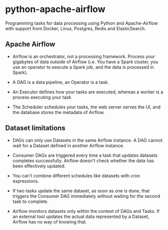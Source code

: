 # python-apache-airflow

Programming tasks for data processing using Python and Apache-Airflow with support from Docker, Linux, Postgres, Redis and ElasticSearch.

## Apache Airflow

- Airflow is an orchestrator, not a processing framework. Process your gigabytes of data outside of Airflow (i.e. You have a Spark cluster, you use an operator to execute a Spark job, and the data is processed in Spark).

- A DAG is a data pipeline, an Operator is a task.

- An Executor defines how your tasks are executed, whereas a worker is a process executing your task

- The Scheduler schedules your tasks, the web server serves the UI, and the database stores the metadata of Airflow.


## Dataset limitations

- DAGs can only use Datasets in the same Airflow instance. A DAG cannot wait for a Dataset defined in another Airflow instance.

- Consumer DAGs are triggered every time a task that updates datasets completes successfully. Airflow doesn't check whether the data has been effectively updated.

- You can't combine different schedules like datasets with cron expressions.

- If two tasks update the same dataset, as soon as one is done, that triggers the Consumer DAG immediately without waiting for the second task to complete.

- Airflow monitors datasets only within the context of DAGs and Tasks. If an external tool updates the actual data represented by a Dataset, Airflow has no way of knowing that.